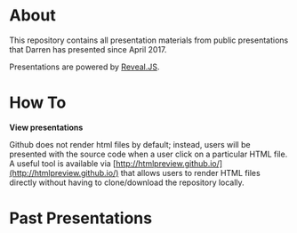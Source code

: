 # About
This repository contains all presentation materials from public presentations that Darren has presented since April 2017.

Presentations are powered by [Reveal.JS](https://github.com/hakimel/reveal.js).

# How To

**View presentations**

Github does not render html files by default; instead, users will be presented with the source code when a user click on a particular HTML file. A useful tool is available via [http://htmlpreview.github.io/](http://htmlpreview.github.io/) that allows users to render HTML files directly without having to clone/download the repository locally.


# Past Presentations

